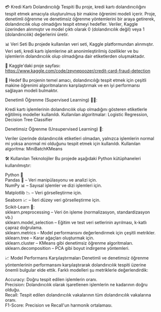 💳 Kredi Kartı Dolandırıcılığı Tespiti
Bu proje, kredi kartı dolandırıcılığını tespit etmek amacıyla oluşturulmuş bir makine öğrenimi modeli içerir. Proje, denetimli öğrenme ve denetimsiz öğrenme yöntemlerini bir araya getirerek, dolandırıcılık olup olmadığını tespit etmeyi hedefler. Veriler, Kaggle üzerinden alınmıştır ve model çıktı olarak 0 (dolandırıcılık değil) veya 1 (dolandırıcılık) değerlerini üretir.

📊 Veri Seti
Bu projede kullanılan veri seti, Kaggle platformundan alınmıştır. Veri seti, kredi kartı işlemlerine ait anonimleştirilmiş özellikler ve bu işlemlerin dolandırıcılık olup olmadığına dair etiketlerden oluşmaktadır.

🔗 Kaggle'daki proje sayfası: https://www.kaggle.com/code/zeynepoozer/credit-card-fraud-detection

🎯 Hedef
Bu projenin temel amacı, dolandırıcılığı tespit etmek için çeşitli makine öğrenimi algoritmalarını karşılaştırmak ve en iyi performansı sağlayan modeli bulmaktır.

Denetimli Öğrenme (Supervised Learning) 👨‍🏫:

Kredi kartı işlemlerinin dolandırıcılık olup olmadığını gösteren etiketlerle eğitilmiş modeller kullanıldı.
Kullanılan algoritmalar: Logistic Regression, Decision Tree Classifier

Denetimsiz Öğrenme (Unsupervised Learning) 🤖:

Veriler üzerinde dolandırıcılık etiketleri olmadan, yalnızca işlemlerin normal mi yoksa anormal mi olduğunu tespit etmek için kullanıldı.
Kullanılan algoritma: MiniBatchKMeans

🛠️ Kullanılan Teknolojiler
Bu projede aşağıdaki Python kütüphaneleri kullanılmıştır:

Python 🐍              
Pandas 🐼 – Veri manipülasyonu ve analizi için.                                                                                                                                                                                 
NumPy 📊 – Sayısal işlemler ve dizi işlemleri için.         
Matplotlib 📉 – Veri görselleştirme için.          
Seaborn 📈 – İleri düzey veri görselleştirme için.          
Scikit-Learn 📘:                
sklearn.preprocessing – Veri ön işleme (normalizasyon, standardizasyon vb.)                      
sklearn.model_selection – Eğitim ve test veri setlerinin ayrılması, k-katlı çapraz doğrulama.                         
sklearn.metrics – Model performansını değerlendirmek için çeşitli metrikler.                    
sklearn.tree – Karar ağaçları oluşturmak için.               
sklearn.cluster – KMeans gibi denetimsiz öğrenme algoritmaları.            
sklearn.decomposition – PCA gibi boyut indirgeme yöntemleri.               

📈 Model Performans Karşılaştırmaları
Denetimli ve denetimsiz öğrenme yöntemlerinin performansını karşılaştırarak dolandırıcılık tespiti üzerine önemli bulgular elde ettik. Farklı modelleri şu metriklerle değerlendirdik:     

Accuracy: Doğru tespit edilen işlemlerin oranı.     
Precision: Dolandırıcılık olarak işaretlenen işlemlerin ne kadarının doğru olduğu.        
Recall: Tespit edilen dolandırıcılık vakalarının tüm dolandırıcılık vakalarına oranı.          
F1-Score: Precision ve Recall'un harmonik ortalaması.          

  

